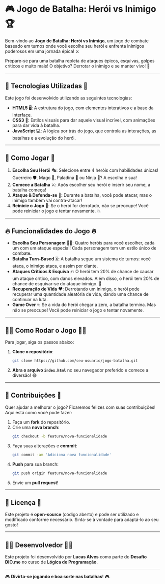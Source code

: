 
# 🎮 **Jogo de Batalha: Herói vs Inimigo** 🏆

Bem-vindo ao **Jogo de Batalha: Herói vs Inimigo**, um jogo de combate baseado em turnos onde você escolhe seu herói e enfrenta inimigos poderosos em uma jornada épica! ⚔️

Prepare-se para uma batalha repleta de ataques épicos, esquivas, golpes críticos e muito mais! O objetivo? Derrotar o inimigo e se manter vivo! 💪

---

## 🌟 **Tecnologias Utilizadas** 🌟

Este jogo foi desenvolvido utilizando as seguintes tecnologias:

- **HTML5** 🖥️: A estrutura do jogo, com elementos interativos e a base da interface.
- **CSS3** 🎨: Estilos visuais para dar aquele visual incrível, com animações para dar vida à batalha.
- **JavaScript** 💻: A lógica por trás do jogo, que controla as interações, as batalhas e a evolução do herói.

---

## 🚀 **Como Jogar** 🚀

1. **Escolha Seu Herói** 🎭: Selecione entre 4 heróis com habilidades únicas! Guerreiro 🛡️, Mago 🔮, Paladina 🏰 ou Ninja 🥷? A escolha é sua!
2. **Comece a Batalha** ⚔️: Após escolher seu herói e inserir seu nome, a batalha começa! 
3. **Ataque & Defenda-se** 🥊: Durante a batalha, você pode atacar, mas o inimigo também vai contra-atacar! 
4. **Reinicie o Jogo** 🔄: Se o herói for derrotado, não se preocupe! Você pode reiniciar o jogo e tentar novamente. 💥

---

## 🔥 **Funcionalidades do Jogo** 🔥

- **Escolha Seu Personagem** 🦸‍♂️: Quatro heróis para você escolher, cada um com um ataque especial! Cada personagem tem um estilo único de combate.
- **Batalha Turn-Based** ⏳: A batalha segue um sistema de turnos: você ataca, o inimigo ataca, e assim por diante. 
- **Ataques Críticos & Esquiva** ⚡: O herói tem 20% de chance de causar um ataque crítico, com danos elevados. Além disso, o herói tem 20% de chance de esquivar-se do ataque inimigo. 🎯
- **Recuperação de Vida** ❤️: Derrotando um inimigo, o herói pode recuperar uma quantidade aleatória de vida, dando uma chance de continuar na luta.
- **Game Over** 💀: Se a vida do herói chegar a zero, a batalha termina. Mas não se preocupe! Você pode reiniciar o jogo e tentar novamente.

---

## 🏃‍♂️ **Como Rodar o Jogo** 🏃‍♀️

Para jogar, siga os passos abaixo:

1. **Clone o repositório**:
   ```bash
   git clone https://github.com/seu-usuario/jogo-batalha.git
   ```

2. **Abra o arquivo `index.html`** no seu navegador preferido e comece a diversão! 😄

---

## 💬 **Contribuições** 💬

Quer ajudar a melhorar o jogo? Ficaremos felizes com suas contribuições! Aqui está como você pode fazer:

1. Faça um **fork** do repositório.
2. Crie uma **nova branch**:
   ```bash
   git checkout -b feature/nova-funcionalidade
   ```
3. Faça suas alterações e **commit**:
   ```bash
   git commit -am 'Adiciona nova funcionalidade'
   ```
4. **Push** para sua branch:
   ```bash
   git push origin feature/nova-funcionalidade
   ```
5. Envie um **pull request**!

---

## 🏅 **Licença** 🏅

Este projeto é **open-source** (código aberto) e pode ser utilizado e modificado conforme necessário. Sinta-se à vontade para adaptá-lo ao seu gosto!

---

## 👨‍💻 **Desenvolvedor** 👨‍💻

Este projeto foi desenvolvido por **Lucas Alves** como parte do **Desafio DIO.me** no curso de **Lógica de Programação**. 

---

🎮 **Divirta-se jogando e boa sorte nas batalhas!** 🎮
